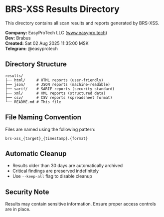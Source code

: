 # BRS-XSS Results Directory

This directory contains all scan results and reports generated by BRS-XSS.

**Company:** EasyProTech LLC (www.easypro.tech)  
**Dev:** Brabus  
**Created:** Sat 02 Aug 2025 11:35:00 MSK  
**Telegram:** @easyprotech

## Directory Structure

```
results/
├── html/     # HTML reports (user-friendly)
├── json/     # JSON reports (machine-readable) 
├── sarif/    # SARIF reports (security standard)
├── xml/      # XML reports (structured data)
├── csv/      # CSV reports (spreadsheet format)
└── README.md # This file
```

## File Naming Convention

Files are named using the following pattern:
```
brs-xss_{target}_{timestamp}.{format}
```

## Automatic Cleanup

- Results older than 30 days are automatically archived
- Critical findings are preserved indefinitely
- Use `--keep-all` flag to disable cleanup

## Security Note

Results may contain sensitive information. Ensure proper access controls are in place.
